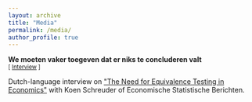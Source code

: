 ```yaml
---
layout: archive
title: "Media"
permalink: /media/
author_profile: true
---
```


**We moeten vaker toegeven dat er niks te concluderen valt** <br/>
<small>[ [Interview](https://esb.nu/we-moeten-vaker-toegeven-dat-er-niks-te-concluderen-valt/) ] </small>

Dutch-language interview on ["The Need for Equivalence Testing in Economics"](https://jack-fitzgerald.github.io/files/The_Need_for_Equivalence_Testing_in_Economics.pdf) with Koen Schreuder of Economische Statistische Berichten.
